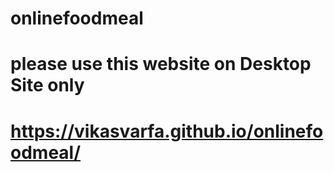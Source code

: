 # onlinefoodmeal
# please use this website on Desktop Site only
# https://vikasvarfa.github.io/onlinefoodmeal/
